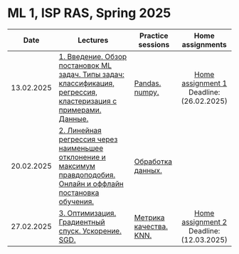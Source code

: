 # ML 1, ISP RAS, Spring 2025

|Date| Lectures | Practice sessions | Home assignments|
|----|----|----| :----: |
| 13.02.2025 | [1. Введение. Обзор постановок ML задач. Типы задач: классификация, регрессия, кластеризация с примерами. Данные.](./lectures/lecture1/) | [Pandas. numpy.](./seminars/seminar1/01_numpy_pandas_student.ipynb) | [Home assignment 1](./hw/hw1/) <br> Deadline: (26.02.2025)|
| 20.02.2025 | [2. Линейная регрессия через наименьшее отклонение и максимум правдоподобия. Онлайн и оффлайн постановка обучения. ](./lectures/lecture2/) | [Обработка данных.](./seminars/seminar2/02_data_processing_student.ipynb) | |
| 27.02.2025 | [3. Оптимизация. Градиентный спуск. Ускорение. SGD.](./lectures/lecture3/) | [Метрика качества. KNN.](./seminars/seminar3/03_knn_metrics.ipynb) |  [Home assignment 2](./hw/hw2/) <br> Deadline: (12.03.2025)| 
<!--
|  | [4. Субградиентный спуск. AdaGrad, Adam. Регуляризация l_1, l_2. Проксимальный оператор](./lectures/lecture4/) | [Валидация. Подбор гипепараметров. Регуляризация](./seminars/seminar4/04_regularization_hyperopt_validation.ipynb) |  | 
|  | [5. Логистическая регрессия](./lectures/lecture5/) | [Многоклассовая классификация](./seminars/seminar5/) |  |
|  | [6. PCA & friends](./lectures/lecture6/) | [Задача кластеризации](./seminars/seminar6/) |  |
|  | [7. SVM](./lectures/lecture7/) | [SVM](./seminars/seminar7/) |  |
|  | [8. Решающие деревья](./lectures/lecture8/) | [Решающие деревья](./seminars/seminar8/) |  |
|  | [9. Ансамблирование](./lectures/lecture9/) | [Разбор домашних заданий по темам 1 - 9]() |  |
|  | [10. Градиентный бустинг.](./lectures/lecture10/) | [Градиентный бустинг. Сравнение библиотек.](./seminars/seminar10/) |  |
|  | [11. Градиентный бустинг.](./lectures/lecture11/) | [Матрично-векторное дифференцирование.](./seminars/seminar11/) |  |
|  | [12. Введение в DL.](./lectures/lecture12/) | [Библиотеки автоматического дифференцирования. Pytorch. Обучаем свою первую рекуррентную сеть.](./seminars/seminar12/) |  |
|  | [13. Введение в DL.](./lectures/lecture13/) | [Советы по обучению нейронных сетей.](./seminars/seminar13/) |  |
-->
